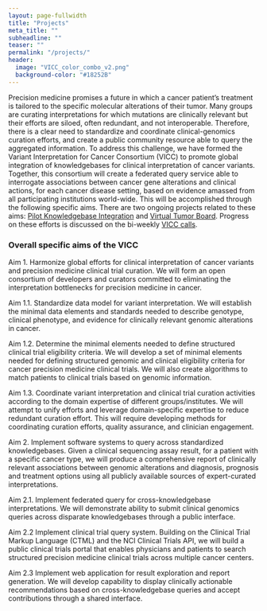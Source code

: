 ```yaml
---
layout: page-fullwidth
title: "Projects"
meta_title: ""
subheadline: ""
teaser: ""
permalink: "/projects/"
header:
  image: "VICC_color_combo_v2.png"
  background-color: "#18252B"
---
```



Precision medicine promises a future in which a cancer patient’s treatment is tailored to the specific molecular alterations of their tumor. Many groups are curating interpretations for which mutations are clinically relevant but their efforts are siloed, often redundant, and not interoperable. Therefore, there is a clear need to standardize and coordinate clinical-genomics curation efforts, and create a public community resource able to query the aggregated information. To address this challenge, we have formed the Variant Interpretation for Cancer Consortium (VICC) to promote global integration of knowledgebases for clinical interpretation of cancer variants. Together, this consortium will create a federated query service able to interrogate associations between cancer gene alterations and clinical actions, for each cancer disease setting, based on evidence amassed from all participating institutions world-wide. This will be accomplished through the following specific aims. There are two ongoing projects related to these aims: [Pilot Knowledgebase Integration](/projects/knowledgebase_integration/) and [Virtual Tumor Board](/projects/virtual_tumor_board/). Progress on these efforts is discussed on the bi-weekly [VICC calls](/join/).

### Overall specific aims of the VICC

Aim 1. Harmonize global efforts for clinical interpretation of cancer variants and precision medicine clinical trial curation.  We will form an open consortium of developers and curators committed to eliminating the interpretation bottlenecks for precision medicine in cancer. 

Aim 1.1. Standardize data model for variant interpretation. We will establish the minimal data elements and standards needed to describe genotype, clinical phenotype, and evidence for clinically relevant genomic alterations in cancer.

Aim 1.2. Determine the minimal elements needed to define structured clinical trial eligibility criteria. We will develop a set of minimal elements needed for defining structured genomic and clinical eligibility criteria for cancer precision medicine clinical trials. We will also create algorithms to match patients to clinical trials based on genomic information.

Aim 1.3. Coordinate variant interpretation and clinical trial curation activities according to the domain expertise of different groups/institutes. We will attempt to unify efforts and leverage domain-specific expertise to reduce redundant curation effort. This will require developing methods for coordinating curation efforts, quality assurance, and clinician engagement.

Aim 2.  Implement software systems to query across standardized knowledgebases. Given a clinical sequencing assay result, for a patient with a specific cancer type, we will produce a comprehensive report of clinically relevant associations between genomic alterations and diagnosis, prognosis and treatment options using all publicly available sources of expert-curated interpretations.

Aim 2.1. Implement federated query for cross-knowledgebase interpretations. We will demonstrate ability to submit clinical genomics queries across disparate knowledgebases through a public interface.

Aim 2.2 Implement clinical trial query system. Building on the Clinical Trial Markup Language (CTML) and the NCI Clinical Trials API, we will build a public clinical trials portal that enables physicians and patients to search structured precision medicine clinical trials across multiple cancer centers. 

Aim 2.3 Implement web application for result exploration and report generation. We will develop capability to display clinically actionable recommendations based on cross-knowledgebase queries and accept contributions through a shared interface.

